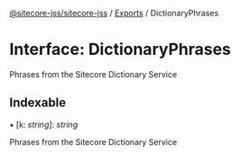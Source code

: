[@sitecore-jss/sitecore-jss](../README.md) / [Exports](../modules.md) / DictionaryPhrases

# Interface: DictionaryPhrases

Phrases from the Sitecore Dictionary Service

## Indexable

▪ [k: *string*]: *string*

Phrases from the Sitecore Dictionary Service
